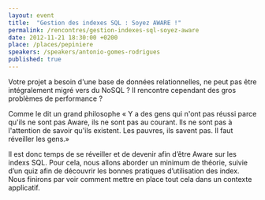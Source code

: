 ```yaml
---
layout: event
title:  "Gestion des indexes SQL : Soyez AWARE !"
permalink: /rencontres/gestion-indexes-sql-soyez-aware
date: 2012-11-21 18:30:00 +0200
place: /places/pepiniere
speakers: /speakers/antonio-gomes-rodrigues
published: true
---
```


Votre projet a besoin d'une base de données relationnelles, ne peut pas être intégralement migré vers du NoSQL ? Il rencontre cependant des gros problèmes de performance ?

Comme le dit un grand philosophe « Y a des gens qui n'ont pas réussi parce qu'ils ne sont pas Aware, ils ne sont pas au courant. Ils ne sont pas à l'attention de savoir qu'ils existent. Les pauvres, ils savent pas. Il faut réveiller les gens.»

Il est donc temps de se réveiller et de devenir afin d’être Aware sur les indexs SQL. Pour cela, nous allons aborder un minimum de théorie, suivie d’un quiz afin de découvrir les bonnes pratiques d’utilisation des index. Nous finirons par voir comment mettre en place tout cela dans un contexte applicatif.